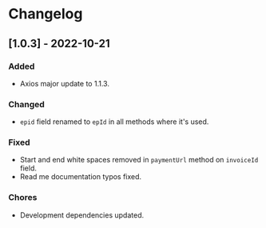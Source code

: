 # Changelog

## [1.0.3] - 2022-10-21

### Added
- Axios major update to 1.1.3.

### Changed
- `epid` field renamed to `epId` in all methods where it's used.

### Fixed
- Start and end white spaces removed in `paymentUrl` method on `invoiceId` field.
- Read me documentation typos fixed.

### Chores
- Development dependencies updated.